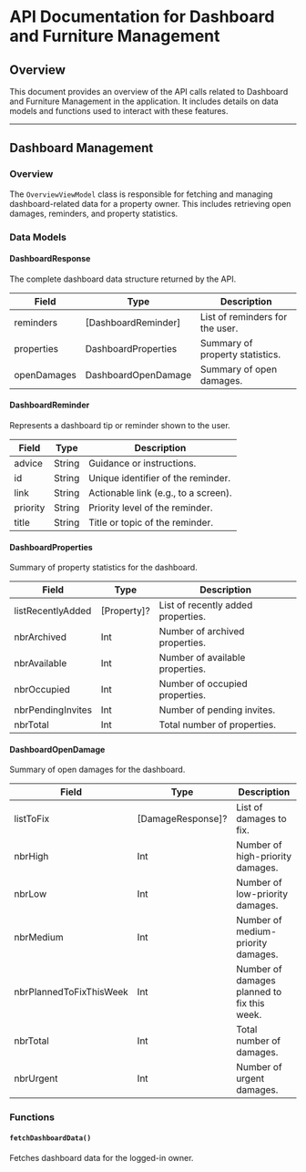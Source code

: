# API Documentation for Dashboard and Furniture Management

## Overview

This document provides an overview of the API calls related to Dashboard and Furniture Management in the application. It includes details on data models and functions used to interact with these features.

---

## Dashboard Management

### Overview

The `OverviewViewModel` class is responsible for fetching and managing dashboard-related data for a property owner. This includes retrieving open damages, reminders, and property statistics.

### Data Models

#### DashboardResponse

The complete dashboard data structure returned by the API.

| Field | Type | Description |
|-------|------|-------------|
| reminders | [DashboardReminder] | List of reminders for the user. |
| properties | DashboardProperties | Summary of property statistics. |
| openDamages | DashboardOpenDamage | Summary of open damages. |

#### DashboardReminder

Represents a dashboard tip or reminder shown to the user.

| Field | Type | Description |
|-------|------|-------------|
| advice | String | Guidance or instructions. |
| id | String | Unique identifier of the reminder. |
| link | String | Actionable link (e.g., to a screen). |
| priority | String | Priority level of the reminder. |
| title | String | Title or topic of the reminder. |

#### DashboardProperties

Summary of property statistics for the dashboard.

| Field | Type | Description |
|-------|------|-------------|
| listRecentlyAdded | [Property]? | List of recently added properties. |
| nbrArchived | Int | Number of archived properties. |
| nbrAvailable | Int | Number of available properties. |
| nbrOccupied | Int | Number of occupied properties. |
| nbrPendingInvites | Int | Number of pending invites. |
| nbrTotal | Int | Total number of properties. |

#### DashboardOpenDamage

Summary of open damages for the dashboard.

| Field | Type | Description |
|-------|------|-------------|
| listToFix | [DamageResponse]? | List of damages to fix. |
| nbrHigh | Int | Number of high-priority damages. |
| nbrLow | Int | Number of low-priority damages. |
| nbrMedium | Int | Number of medium-priority damages. |
| nbrPlannedToFixThisWeek | Int | Number of damages planned to fix this week. |
| nbrTotal | Int | Total number of damages. |
| nbrUrgent | Int | Number of urgent damages. |

### Functions

#### `fetchDashboardData()`

Fetches dashboard data for the logged-in owner.
